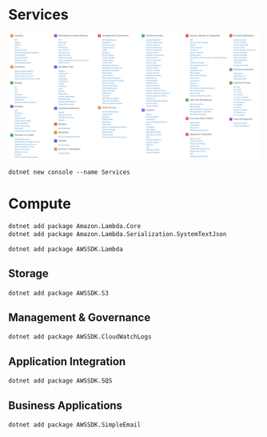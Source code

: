 # Services

![Alt Text](AWS.png)

```
dotnet new console --name Services
```
# Compute
```
dotnet add package Amazon.Lambda.Core
dotnet add package Amazon.Lambda.Serialization.SystemTextJson
```
```
dotnet add package AWSSDK.Lambda
```

## Storage
```
dotnet add package AWSSDK.S3
```
## Management & Governance
```
dotnet add package AWSSDK.CloudWatchLogs
```
## Application Integration
```
dotnet add package AWSSDK.SQS
```
## Business Applications
```
dotnet add package AWSSDK.SimpleEmail
```